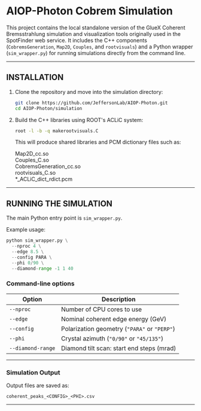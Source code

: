 # AIOP-Photon Cobrem Simulation

This project contains the local standalone version of the GlueX Coherent
Bremsstrahlung simulation and visualization tools originally used in the
SpotFinder web service. It includes the C++ components
(`CobremsGeneration`, `Map2D`, `Couples`, and `rootvisuals`) and a Python
wrapper (`sim_wrapper.py`) for running simulations directly from the
command line.

---

## INSTALLATION

1. Clone the repository and move into the simulation directory:

    ```bash
    git clone https://github.com/JeffersonLab/AIOP-Photon.git
    cd AIOP-Photon/simulation
    ```

2. Build the C++ libraries using ROOT's ACLiC system:

    ```bash
    root -l -b -q makerootvisuals.C
    ```

    This will produce shared libraries and PCM dictionary files such as:

    Map2D_cc.so  
    Couples_C.so  
    CobremsGeneration_cc.so  
    rootvisuals_C.so  
    *_ACLiC_dict_rdict.pcm  
    
---

## RUNNING THE SIMULATION

The main Python entry point is `sim_wrapper.py`.

Example usage:

```python
python sim_wrapper.py \
  --nproc 4 \
  --edge 8.5 \
  --config PARA \
  --phi 0/90 \
  --diamond-range -1 1 40
```

### Command-line options

| Option | Description |
|---------|-------------|
| `--nproc` | Number of CPU cores to use |
| `--edge` | Nominal coherent edge energy (GeV) |
| `--config` | Polarization geometry (`"PARA"` or `"PERP"`) |
| `--phi` | Crystal azimuth (`"0/90"` or `"45/135"`) |
| `--diamond-range` | Diamond tilt scan: start end steps (mrad) |

---

### Simulation Output

Output files are saved as:

`coherent_peaks_<CONFIG>_<PHI>.csv`

---